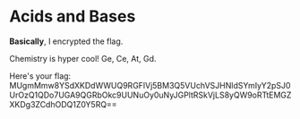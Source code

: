 # Acids and Bases

**Basically**, I encrypted the flag.

Chemistry is hyper cool! Ge, Ce, At, Gd.

Here's your flag: MUgmMmw8YSdXKDdWWUQ9RGFlVj5BM3Q5VUchVSJHNldSYmIyY2pSJ0UrOzQ1QDo7UGA9QGRbOkc9UUNuOy0uNyJGPltRSkVjLS8yQW9oRTtEMGZXKDg3ZCdhODQ1Z0Y5RQ==